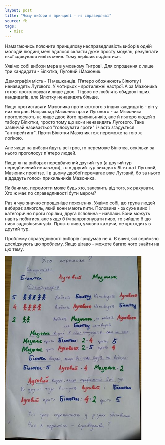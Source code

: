 ```yaml
---
layout: post
title: "Чому вибори в принципі - не справедливі"
source: fb
tags:
  - misc
---
```


Намагаючись пояснити принципову несправедливість виборів одній молодій людині, мені вдалося скласти дуже просту модель, результати якої здивували навіть мене. Тому вирішив поділитися.

Уявімо собі вибори мера в умовному Тигрові. Для спрощення є лише три кандидати - Білютка, Луговий і Мазюник.

Демографія міста - 11 мешканців. П'ятеро обожнюють Білютку і ненавидять Лугового. У чотирьох - протилежні настрої. А за Мазюника готові проголовувати лише двоє. Ті двоє не люблять обидвох інших кандидатів, але Білютку ненавидять більше.

Якщо протиставити Мазюника проти кожного з інших кандидатів - він у них виграє. Наприклад Мазюник проти Лугового - за Мазюника проголосують не лише двоє його прихильників, але й п'ятеро людей з табору Білютки, просто тому що вони ненавидять Лугового. Таке зазвичай називається "голосувати проти" і часто згадується "антирейтинг". Проти Білютки Мазюник теж переможе за тою ж логікою.

Але якщо на вибори йдуть всі троє, то переможе Білютка, оскільки за нього проголосує п'ятеро людей.

Якщо ж на виборах передбачений другий тур (а другий тур передбачений не завжди), то в другий тур виходять Білютка і Луговий, Мазюник пролітає. І в цьому двобої перемагає вже Луговий, бо за нього віддадуть голоси прихильників Мазюника.

Як бачимо, перемогти може будь хто, залежить від того, як рахувати. Хто ж має по справедливості бути мером?

Раз я чув значно спрощеніше пояснення. Уявімо собі, що група людей вибирає алкоголь, який вони мають пити. Половина - за сухе вино і категорично проти горілки, друга половина - навпаки. Вони можуть навіть побитися, але якщо б їм запропонувати пиво, то вийшло б що пиво задовільняє усіх. Просто пиво, умовно кажучи, не проходить в другий тур.

Проблему справедливості виборів придумав не я. Є вчені, які серйозно досліджують цю проблему. Якщо цікаво - можете багато чого знайти на цю тему.

![Elections Illustrated](/docs/assets/images/elections.jpg)
